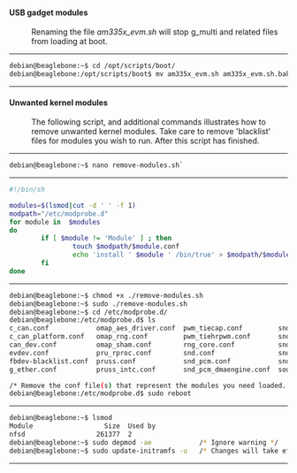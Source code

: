 <dl>
	<dt><h4>USB gadget modules</h4></dt>
	<dd>Renaming the file <em>am335x_evm.sh</em> will stop g_multi and related files from loading at boot.</dd>
</dl>

---
```sh
debian@beaglebone:~$ cd /opt/scripts/boot/ 
debian@beaglebone:/opt/scripts/boot$ mv am335x_evm.sh am335x_evm.sh.bak  
```
---

<dl>
	<dt><h4>Unwanted kernel modules</h4></dt>
	<dd>The following script, and additional commands illustrates how to remove unwanted kernel modules. Take care to remove 'blacklist' files for modules you wish to run. After this script has finished.</dd>
</dl>

---
```sh
debian@beaglebone:~$ nano remove-modules.sh`
```
---
```sh
#!/bin/sh

modules=$(lsmod|cut -d ' ' -f 1)
modpath="/etc/modprobe.d"
for module in  $modules
do
        if [ $module != 'Module' ] ; then
                touch $modpath/$module.conf
                echo 'install ' $module ' /bin/true' > $modpath/$module.conf
        fi
done
```
---

```sh
debian@beaglebone:~$ chmod +x ./remove-modules.sh
debian@beaglebone:~$ sudo ./remove-modules.sh
debian@beaglebone:~$ cd /etc/modprobe.d/
debian@beaglebone:/etc/modprobe.d$ ls
c_can.conf            omap_aes_driver.conf  pwm_tiecap.conf         snd_soc_core.conf           spi_omap2_mcspi.conf
c_can_platform.conf   omap_rng.conf         pwm_tiehrpwm.conf       snd_soc_davinci_mcasp.conf  spidev.conf.bak
can_dev.conf          omap_sham.conf        rng_core.conf           snd_soc_edma.conf           tieqep.conf
evdev.conf            pru_rproc.conf        snd.conf                snd_soc_omap.conf           uio.conf
fbdev-blacklist.conf  pruss.conf            snd_pcm.conf            snd_timer.conf              uio_pdrv_genirq.conf
g_ether.conf          pruss_intc.conf       snd_pcm_dmaengine.conf  soundcore.conf

/* Remove the conf file(s) that represent the modules you need loaded. Then reboot.*/
debian@beaglebone:/etc/modprobe.d$ sudo reboot
```
---
```sh
debian@beaglebone:~$ lsmod  
Module                  Size  Used by
nfsd                  261377  2
debian@beaglebone:~$ sudo depmod -ae 			/* Ignore warning */  
debian@beaglebone:~$ sudo update-initramfs -u 	/* Changes will take effect next boot */  
```
---
